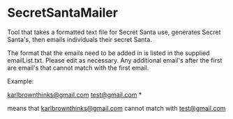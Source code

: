 # SecretSantaMailer
Tool that takes a formatted text file for Secret Santa use, generates Secret Santa's, then emails individuals their secret Santa.

The format that the emails need to be added in is listed in the supplied emailList.txt. Please edit as necessary. Any additional email's after the first are email's that cannot match with the first email.

Example:

karlbrownthinks@gmail.com
test@gmail.com
*

means that karlbrownthinks@gmail.com cannot match with test@gmail.com
